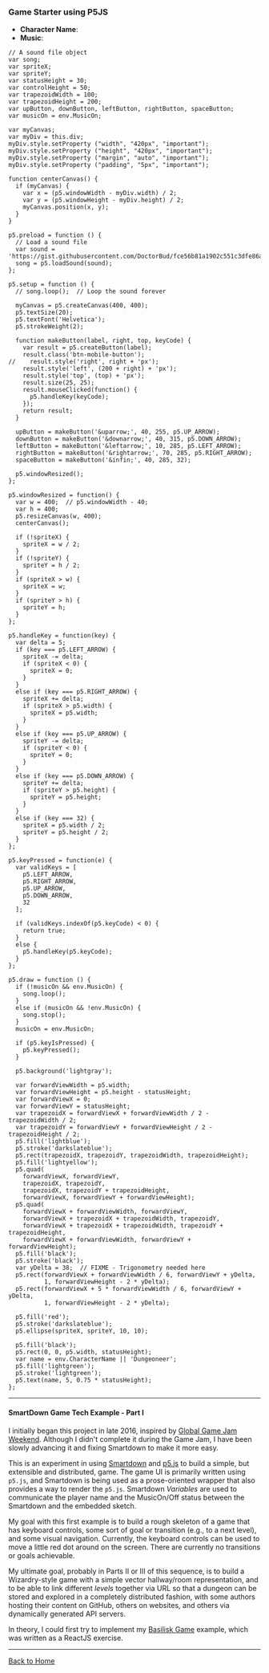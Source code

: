 ### Game Starter using P5JS

- **Character Name**: [](:?CharacterName)
- **Music**: [](:XMusicOn)


```p5js/playable/autoplay
// A sound file object
var song;
var spriteX;
var spriteY;
var statusHeight = 30;
var controlHeight = 50;
var trapezoidWidth = 100;
var trapezoidHeight = 200;
var upButton, downButton, leftButton, rightButton, spaceButton;
var musicOn = env.MusicOn;

var myCanvas;
var myDiv = this.div;
myDiv.style.setProperty ("width", "420px", "important");
myDiv.style.setProperty ("height", "420px", "important");
myDiv.style.setProperty ("margin", "auto", "important");
myDiv.style.setProperty ("padding", "5px", "important");

function centerCanvas() {
  if (myCanvas) {
    var x = (p5.windowWidth - myDiv.width) / 2;
    var y = (p5.windowHeight - myDiv.height) / 2;
    myCanvas.position(x, y);
  }
}

p5.preload = function () {
  // Load a sound file
  var sound = 'https://gist.githubusercontent.com/DoctorBud/fce56b81a1902c551c3dfe86afbaf6bb/raw/5c9ca439a6dfc234b48a677c22e3286850a7747b/Crystal2.ogg.mp3';
  song = p5.loadSound(sound);
};

p5.setup = function () {
  // song.loop();  // Loop the sound forever

  myCanvas = p5.createCanvas(400, 400);
  p5.textSize(20);
  p5.textFont('Helvetica');
  p5.strokeWeight(2);

  function makeButton(label, right, top, keyCode) {
    var result = p5.createButton(label);
    result.class('btn-mobile-button');
//    result.style('right', right + 'px');
    result.style('left', (200 + right) + 'px');
    result.style('top', (top) + 'px');
    result.size(25, 25);
    result.mouseClicked(function() {
      p5.handleKey(keyCode);
    });
    return result;
  }

  upButton = makeButton('&uparrow;', 40, 255, p5.UP_ARROW);
  downButton = makeButton('&downarrow;', 40, 315, p5.DOWN_ARROW);
  leftButton = makeButton('&leftarrow;', 10, 285, p5.LEFT_ARROW);
  rightButton = makeButton('&rightarrow;', 70, 285, p5.RIGHT_ARROW);
  spaceButton = makeButton('&infin;', 40, 285, 32);

  p5.windowResized();
};

p5.windowResized = function() {
  var w = 400;  // p5.windowWidth - 40;
  var h = 400;
  p5.resizeCanvas(w, 400);
  centerCanvas();

  if (!spriteX) {
    spriteX = w / 2;
  }
  if (!spriteY) {
    spriteY = h / 2;
  }
  if (spriteX > w) {
    spriteX = w;
  }
  if (spriteY > h) {
    spriteY = h;
  }
};

p5.handleKey = function(key) {
  var delta = 5;
  if (key === p5.LEFT_ARROW) {
    spriteX -= delta;
    if (spriteX < 0) {
      spriteX = 0;
    }
  }
  else if (key === p5.RIGHT_ARROW) {
    spriteX += delta;
    if (spriteX > p5.width) {
      spriteX = p5.width;
    }
  }
  else if (key === p5.UP_ARROW) {
    spriteY -= delta;
    if (spriteY < 0) {
      spriteY = 0;
    }
  }
  else if (key === p5.DOWN_ARROW) {
    spriteY += delta;
    if (spriteY > p5.height) {
      spriteY = p5.height;
    }
  }
  else if (key === 32) {
    spriteX = p5.width / 2;
    spriteY = p5.height / 2;
  }
};

p5.keyPressed = function(e) {
  var validKeys = [
    p5.LEFT_ARROW,
    p5.RIGHT_ARROW,
    p5.UP_ARROW,
    p5.DOWN_ARROW,
    32
  ];

  if (validKeys.indexOf(p5.keyCode) < 0) {
    return true;
  }
  else {
    p5.handleKey(p5.keyCode);
  }
};

p5.draw = function () {
  if (!musicOn && env.MusicOn) {
    song.loop();
  }
  else if (musicOn && !env.MusicOn) {
    song.stop();
  }
  musicOn = env.MusicOn;

  if (p5.keyIsPressed) {
    p5.keyPressed();
  }

  p5.background('lightgray');

  var forwardViewWidth = p5.width;
  var forwardViewHeight = p5.height - statusHeight;
  var forwardViewX = 0;
  var forwardViewY = statusHeight;
  var trapezoidX = forwardViewX + forwardViewWidth / 2 - trapezoidWidth / 2;
  var trapezoidY = forwardViewY + forwardViewHeight / 2 - trapezoidHeight / 2;
  p5.fill('lightblue');
  p5.stroke('darkslateblue');
  p5.rect(trapezoidX, trapezoidY, trapezoidWidth, trapezoidHeight);
  p5.fill('lightyellow');
  p5.quad(
    forwardViewX, forwardViewY,
    trapezoidX, trapezoidY,
    trapezoidX, trapezoidY + trapezoidHeight,
    forwardViewX, forwardViewY + forwardViewHeight);
  p5.quad(
    forwardViewX + forwardViewWidth, forwardViewY,
    forwardViewX + trapezoidX + trapezoidWidth, trapezoidY,
    forwardViewX + trapezoidX + trapezoidWidth, trapezoidY + trapezoidHeight,
    forwardViewX + forwardViewWidth, forwardViewY + forwardViewHeight);
  p5.fill('black');
  p5.stroke('black');
  var yDelta = 38;  // FIXME - Trigonometry needed here
  p5.rect(forwardViewX + forwardViewWidth / 6, forwardViewY + yDelta,
          1, forwardViewHeight - 2 * yDelta);
  p5.rect(forwardViewX + 5 * forwardViewWidth / 6, forwardViewY + yDelta,
          1, forwardViewHeight - 2 * yDelta);

  p5.fill('red');
  p5.stroke('darkslateblue');
  p5.ellipse(spriteX, spriteY, 10, 10);

  p5.fill('black');
  p5.rect(0, 0, p5.width, statusHeight);
  var name = env.CharacterName || 'Dungeoneer';
  p5.fill('lightgreen');
  p5.stroke('lightgreen');
  p5.text(name, 5, 0.75 * statusHeight);
};

```

---

#### SmartDown Game Tech Example - Part I

I initially began this project in late 2016, inspired by [Global Game Jam Weekend](http://globalgamejam.org). Although I didn't complete it during the Game Jam, I have been slowly advancing it and fixing Smartdown to make it more easy.

This is an experiment in using [Smartdown](http://smartdown.github.io/smartdown) and [p5.js](http://p5js.org) to build a simple, but extensible and distributed, game. The game UI is primarily written using `p5.js`, and Smartdown is being used as a prose-oriented wrapper that also provides a way to render the `p5.js`. Smartdown *Variables* are used to communicate the player name and the MusicOn/Off status between the Smartdown and the embedded sketch.

My goal with this first example is to build a rough skeleton of a game that has keyboard controls, some sort of goal or transition (e.g., to a next level), and some visual navigation. Currently, the keyboard controls can be used to move a little red dot around on the screen. There are currently no transitions or goals achievable.

My ultimate goal, probably in Parts II or III of this sequence, is to build a Wizardry-style game with a simple vector hallway/room representation, and to be able to link different *levels* together via URL so that a dungeon can be stored and explored in a completely distributed fashion, with some authors hosting their content on GitHub, others on websites, and others via dynamically generated API servers.

In theory, I could first try to implement my [Basilisk Game](http://doctorbud.com/celestial-toys/post/2015-02-03-slide-puzzle-combinators/) example, which was written as a ReactJS exercise.

---

[Back to Home](:@Home)
